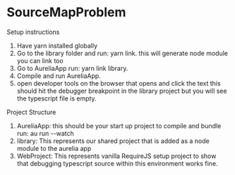 # SourceMapProblem

Setup instructions

1. Have yarn installed globally
2. Go to the library folder and run: yarn link. this will generate node module you can link too
3. Go to AureliaApp run: yarn link library.
4. Compile and run AureliaApp.
5. open developer tools on the browser that opens and click the text this should hit the debugger breakpoint in the library project but you will see the typescript file is empty.

Project Structure

1. AureliaApp: this should be your start up project to compile and bundle run: au run --watch
2. library: This represents our shared project that is added as a node module to the aurelia app
3. WebProject: This represents vanilla RequireJS setup project to show that debugging typescript source within this environment works fine.
